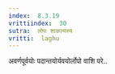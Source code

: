 ```yaml
---
index:  8.3.19
vrittiindex:  30
sutra:  लोपः शाकल्यस्य
vritti:  laghu 
---
```


अवर्णपूर्वयोः पदान्तयोर्यवयोर्लोपो वाशि परे..

